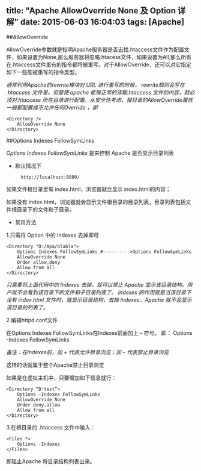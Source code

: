 title: "Apache AllowOverride None 及 Option 详解"
date: 2015-06-03 16:04:03
tags: [Apache]
---

##AllowOverride

AllowOverride参数就是指明Apache服务器是否去找.htaccess文件作为配置文件，如果设置为None,那么服务器将忽略.htacess文件，如果设置为All,那么所有在.htaccess文件里有的指令都将被重写。对于AllowOverride，还可以对它指定如下一些能被重写的指令类型。
<!-- more -->
*通常利用Apache的rewrite模块对 URL 进行重写的时候， rewrite规则会写在 .htaccess 文件里。但要使 apache 能够正常的读取.htaccess 文件的内容，就必须对.htaccess 所在目录进行配置。从安全性考虑，根目录的AllowOverride属性一般都配置成不允许任何Override ，即*

	<Directory /> 
		AllowOverride None 
	</Directory> 

##Options Indexes FollowSymLinks

*Options Indexes FollowSymLinks* 是来控制 Apache 是否显示目录列表

- 默认情况下

		http://localhost:8080/

如果文件根目录里有 index.html，浏览器就会显示 index.html的内容；

如果没有 index.html，浏览器就会显示文件根目录的目录列表，目录列表包括文件根目录下的文件和子目录。

- 禁用方法

1.只需将 Option 中的 Indexes 去掉即可

	<Directory "D:/Apa/blabla">
		Options Indexes FollowSymLinks #---------->Options FollowSymLinks
		AllowOverride None
		Order allow,deny
		Allow from all
	</Directory>
*只需要将上面代码中的 Indexes 去掉，就可以禁止 Apache 显示该目录结构。用户就不会看到该目录下的文件和子目录列表了。
Indexes 的作用就是当该目录下没有 index.html 文件时，就显示目录结构，去掉 Indexes，Apache 就不会显示该目录的列表了。*

2.编辑httpd.conf文件

在Options Indexes FollowSymLinks在Indexes前面加上 – 符号。
即： Options -Indexes FollowSymLinks

*备注：在Indexes前，加 + 代表允许目录浏览；加 – 代表禁止目录浏览*

这样的话就属于整个Apache禁止目录浏览

如果是在虚拟主机中，只要增加如下信息就行：

	<Directory “D:test”>
		Options -Indexes FollowSymLinks
		AllowOverride None
		Order deny,allow
		Allow from all
	</Directory>

3.在根目录的 .htaccess 文件中输入：

	<Files *>
		Options -Indexes
	</Files>

即阻止Apache 将目录结构列表出来。